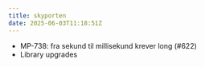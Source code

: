 ```yaml
---
title: skyporten
date: 2025-06-03T11:18:51Z
---
```

- MP-738: fra sekund til millisekund krever long (#622)
- Library upgrades

